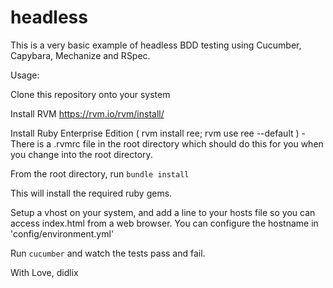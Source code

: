 headless
========

This is a very basic example of headless BDD testing using Cucumber, Capybara, Mechanize and RSpec.

Usage:

Clone this repository onto your system

Install RVM https://rvm.io/rvm/install/

Install Ruby Enterprise Edition ( rvm install ree; rvm use ree --default ) - There is a .rvmrc file in the root directory which should do this for you when you change into the root directory.

From the root directory, run `bundle install`

This will install the required ruby gems.

Setup a vhost on your system, and add a line to your hosts file so you can access index.html from a web browser. You can configure the hostname in 'config/environment.yml'

Run `cucumber` and watch the tests pass and fail.


With Love,
didlix